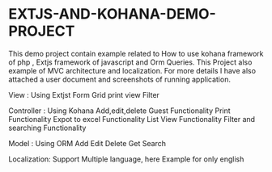 
# EXTJS-AND-KOHANA-DEMO-PROJECT

This demo project contain example related to How to use kohana framework of php , Extjs framework of javascript and Orm Queries.
This Project also example of MVC architecture and localization.
For more details I have also attached a user document and screenshots of running application.

View : Using Extjst
Form
Grid
print view
Filter


Controller : Using Kohana
Add,edit,delete Guest Functionality
Print Functionality
Expot to excel Functionality
List View Functionality
Filter and searching Functionality

Model : Using ORM
Add 
Edit
Delete
Get
Search

Localization:
Support Multiple language, here Example for only english
